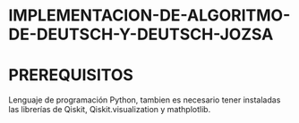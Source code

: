# IMPLEMENTACION-DE-ALGORITMO-DE-DEUTSCH-Y-DEUTSCH-JOZSA

# PREREQUISITOS

Lenguaje de programación Python, tambien es necesario tener instaladas las librerías de Qiskit, Qiskit.visualization y mathplotlib.
